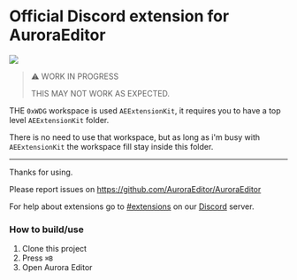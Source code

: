 # Official Discord extension for AuroraEditor

<a href='https://twitter.com/intent/tweet?text=Try%20this%20new%20open-source%20code%20editor,%20Aurora%20Editor&url=https://auroraeditor.com&via=Aurora_Editor&hashtags=AuroraEditor,editor,AEIDE,developers,Aurora,OSS' target='_blank'><img src='https://img.shields.io/twitter/url/http/shields.io.svg?style=social'></a>

> ⚠️ WORK IN PROGRESS
> 
> THIS MAY NOT WORK AS EXPECTED.

THE `0xWDG` workspace is used `AEExtensionKit`, it requires you to have a top level `AEExtensionKit` folder.

There is no need to use that workspace, but as long as i'm busy with `AEExtensionKit` the workspace fill stay inside this folder.

---

Thanks for using.

Please report issues on https://github.com/AuroraEditor/AuroraEditor

For help about extensions go to [#extensions](https://discord.gg/cCcwRFfY8f) on our [Discord](https://discord.gg/QYTtDYMMYj) server.

### How to build/use

1) Clone this project
2) Press `⌘B`
3) Open Aurora Editor
